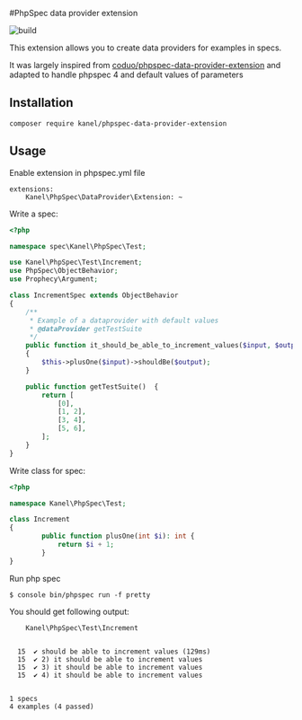 #PhpSpec data provider extension

![build](https://travis-ci.org/elkaadka/phpspec-data-provider-extension.svg?branch=master)


This extension allows you to create data providers for examples in specs.

It was largely inspired from [coduo/phpspec-data-provider-extension](https://github.com/coduo/phpspec-data-provider-extension) and adapted to handle phpspec 4 and default values of parameters

## Installation

```shell
composer require kanel/phpspec-data-provider-extension
```

## Usage

Enable extension in phpspec.yml file

```
extensions:
    Kanel\PhpSpec\DataProvider\Extension: ~
```

Write a spec:

```php
<?php

namespace spec\Kanel\PhpSpec\Test;

use Kanel\PhpSpec\Test\Increment;
use PhpSpec\ObjectBehavior;
use Prophecy\Argument;

class IncrementSpec extends ObjectBehavior
{
	/**
	 * Example of a dataprovider with default values
	 * @dataProvider getTestSuite
	 */
    public function it_should_be_able_to_increment_values($input, $output = 1)
	{
		$this->plusOne($input)->shouldBe($output);
	}

	public function getTestSuite()  {
    	return [
    		[0],
    		[1, 2],
			[3, 4],
			[5, 6],
		];
	}
}

```

Write class for spec:

```php
<?php

namespace Kanel\PhpSpec\Test;

class Increment
{
        public function plusOne(int $i): int {
            return $i + 1;
        }
}
```

Run php spec

```
$ console bin/phpspec run -f pretty
```

You should get following output:

```
    Kanel\PhpSpec\Test\Increment
    

  15  ✔ should be able to increment values (129ms)
  15  ✔ 2) it should be able to increment values
  15  ✔ 3) it should be able to increment values
  15  ✔ 4) it should be able to increment values


1 specs
4 examples (4 passed)
```